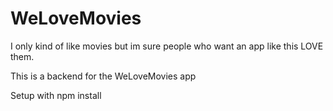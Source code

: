 # WeLoveMovies
I only kind of like movies but im sure people who want an app like this LOVE them.


This is a backend for the WeLoveMovies app

Setup with npm install
